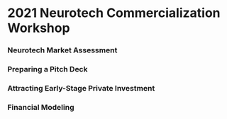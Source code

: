 # 2021 Neurotech Commercialization Workshop

### Neurotech Market Assessment 

### Preparing a Pitch Deck 

### Attracting Early-Stage Private Investment 

### Financial Modeling
